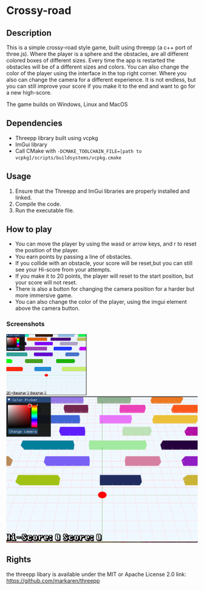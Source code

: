 # Crossy-road
## Description

This is a simple crossy-road style game, built using threepp (a c++ port of three.js). Where the player is a sphere and the obstacles, are all different 
colored boxes of different sizes. Every time the app is restarted the obstacles will be of a different sizes and colors. You can also change the 
color of the player using the interface in the top right corner. Where you also can change the camera for a different experience. It is not endless, but you can still improve your score if you make it to the end 
and want to go for a new high-score. 

The game builds on Windows, Linux and MacOS

## Dependencies

- Threepp library built using vcpkg
- ImGui library
- Call CMake with `-DCMAKE_TOOLCHAIN_FILE=[path to vcpkg]/scripts/buildsystems/vcpkg.cmake`

## Usage

1. Ensure that the Threepp and ImGui libraries are properly installed and linked.
2. Compile the code.
3. Run the executable file.

## How to play
- You can move the player by using the wasd or arrow keys, and r to reset the position of the player. 
- You earn points by passing a line of obstacles.
- If you collide with an obstacle, your score will be reset,but you can still see your Hi-score from your attempts.
- If you make it to 20 points, the player will reset to the start position, but your score will not reset. 
- There is also a button for changing the camera position for a harder but more immersive game. 
- You can also change the color of the player, using the imgui element above the camera button. 

### Screenshots
![Video](doc/screenshots/crossyRoadDemogif.gif)
![Demo](doc/screenshots/crossy_road_demo.png)

## Rights 
the threepp libary is available under the MIT or Apache License 2.0 
link: https://github.com/markaren/threepp